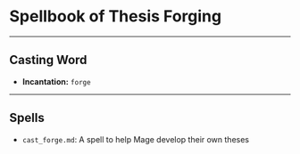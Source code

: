# Spellbook of Thesis Forging

---

## Casting Word
- **Incantation:** `forge`

---

## Spells
- `cast_forge.md`: A spell to help Mage develop their own theses

